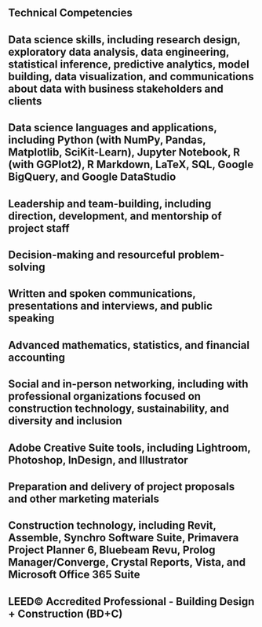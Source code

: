 ## Technical Competencies

Data science skills, including research design, exploratory data analysis, data engineering, statistical inference, predictive analytics, model building, data visualization, and communications about data with business stakeholders and clients
---
Data science languages and applications, including Python (with NumPy, Pandas, Matplotlib, SciKit-Learn), Jupyter Notebook, R (with GGPlot2), R Markdown, LaTeX, SQL, Google BigQuery, and Google DataStudio
---
Leadership and team-building, including direction, development, and mentorship of project staff
---
Decision-making and resourceful problem-solving
---
Written and spoken communications, presentations and interviews, and public speaking
---
Advanced mathematics, statistics, and financial accounting
---
Social and in-person networking, including with professional organizations focused on construction technology, sustainability, and diversity and inclusion
---
Adobe Creative Suite tools, including Lightroom, Photoshop, InDesign, and Illustrator
---
Preparation and delivery of project proposals and other marketing materials
---
Construction technology, including Revit, Assemble, Synchro Software Suite, Primavera Project Planner 6, Bluebeam Revu, Prolog Manager/Converge, Crystal Reports, Vista, and Microsoft Office 365 Suite
---
LEED© Accredited Professional - Building Design + Construction (BD+C)
---
